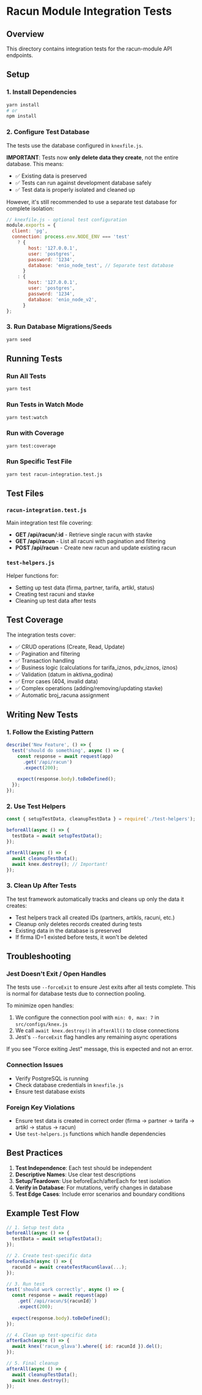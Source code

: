 # Racun Module Integration Tests

## Overview
This directory contains integration tests for the racun-module API endpoints.

## Setup

### 1. Install Dependencies
```bash
yarn install
# or
npm install
```

### 2. Configure Test Database
The tests use the database configured in `knexfile.js`.

**IMPORTANT**: Tests now **only delete data they create**, not the entire database. This means:
- ✅ Existing data is preserved
- ✅ Tests can run against development database safely
- ✅ Test data is properly isolated and cleaned up

However, it's still recommended to use a separate test database for complete isolation:

```javascript
// knexfile.js - optional test configuration
module.exports = {
  client: 'pg',
  connection: process.env.NODE_ENV === 'test' 
    ? {
        host: '127.0.0.1',
        user: 'postgres',
        password: '1234',
        database: 'enio_node_test', // Separate test database
      }
    : {
        host: '127.0.0.1',
        user: 'postgres',
        password: '1234',
        database: 'enio_node_v2',
      }
};
```

### 3. Run Database Migrations/Seeds
```bash
yarn seed
```

## Running Tests

### Run All Tests
```bash
yarn test
```

### Run Tests in Watch Mode
```bash
yarn test:watch
```

### Run with Coverage
```bash
yarn test:coverage
```

### Run Specific Test File
```bash
yarn test racun-integration.test.js
```

## Test Files

### `racun-integration.test.js`
Main integration test file covering:
- **GET /api/racun/:id** - Retrieve single racun with stavke
- **GET /api/racun** - List all racuni with pagination and filtering
- **POST /api/racun** - Create new racun and update existing racun

### `test-helpers.js`
Helper functions for:
- Setting up test data (firma, partner, tarifa, artikl, status)
- Creating test racuni and stavke
- Cleaning up test data after tests

## Test Coverage

The integration tests cover:
- ✅ CRUD operations (Create, Read, Update)
- ✅ Pagination and filtering
- ✅ Transaction handling
- ✅ Business logic (calculations for tarifa_iznos, pdv_iznos, iznos)
- ✅ Validation (datum in aktivna_godina)
- ✅ Error cases (404, invalid data)
- ✅ Complex operations (adding/removing/updating stavke)
- ✅ Automatic broj_racuna assignment

## Writing New Tests

### 1. Follow the Existing Pattern
```javascript
describe('New Feature', () => {
  test('should do something', async () => {
    const response = await request(app)
      .get('/api/racun')
      .expect(200);
    
    expect(response.body).toBeDefined();
  });
});
```

### 2. Use Test Helpers
```javascript
const { setupTestData, cleanupTestData } = require('./test-helpers');

beforeAll(async () => {
  testData = await setupTestData();
});

afterAll(async () => {
  await cleanupTestData();
  await knex.destroy(); // Important!
});
```

### 3. Clean Up After Tests
The test framework automatically tracks and cleans up only the data it creates:
- Test helpers track all created IDs (partners, artikls, racuni, etc.)
- Cleanup only deletes records created during tests
- Existing data in the database is preserved
- If firma ID=1 existed before tests, it won't be deleted

## Troubleshooting

### Jest Doesn't Exit / Open Handles
The tests use `--forceExit` to ensure Jest exits after all tests complete. This is normal for database tests due to connection pooling.

To minimize open handles:
1. We configure the connection pool with `min: 0, max: 7` in `src/configs/knex.js`
2. We call `await knex.destroy()` in `afterAll()` to close connections
3. Jest's `--forceExit` flag handles any remaining async operations

If you see "Force exiting Jest" message, this is expected and not an error.

### Connection Issues
- Verify PostgreSQL is running
- Check database credentials in `knexfile.js`
- Ensure test database exists

### Foreign Key Violations
- Ensure test data is created in correct order (firma → partner → tarifa → artikl → status → racun)
- Use `test-helpers.js` functions which handle dependencies

## Best Practices

1. **Test Independence**: Each test should be independent
2. **Descriptive Names**: Use clear test descriptions
3. **Setup/Teardown**: Use beforeEach/afterEach for test isolation
4. **Verify in Database**: For mutations, verify changes in database
5. **Test Edge Cases**: Include error scenarios and boundary conditions

## Example Test Flow

```javascript
// 1. Setup test data
beforeAll(async () => {
  testData = await setupTestData();
});

// 2. Create test-specific data
beforeEach(async () => {
  racunId = await createTestRacunGlava(...);
});

// 3. Run test
test('should work correctly', async () => {
  const response = await request(app)
    .get(`/api/racun/${racunId}`)
    .expect(200);
  
  expect(response.body).toBeDefined();
});

// 4. Clean up test-specific data
afterEach(async () => {
  await knex('racun_glava').where({ id: racunId }).del();
});

// 5. Final cleanup
afterAll(async () => {
  await cleanupTestData();
  await knex.destroy();
});
```
